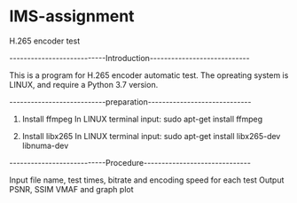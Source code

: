 # IMS-assignment
H.265 encoder test

---------------------------Introduction----------------------------

This is a program for H.265 encoder automatic test. 
The opreating system is LINUX, and require a Python 3.7 version.

---------------------------preparation-----------------------------
1. Install ffmpeg
In LINUX terminal input: 
sudo apt-get install ffmpeg

2. Install libx265
In LINUX terminal input: 
sudo apt-get install libx265-dev libnuma-dev

---------------------------Procedure------------------------------

Input file name, test times, bitrate and encoding speed for each test
Output PSNR, SSIM VMAF and graph plot
